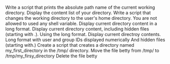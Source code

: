 Write a script that prints the absolute path name of the current working directory.
Display the content list of your directory.
Write a script that changes the working directory to the user's home directory.
	You are not allowed to used any shell variable.
Display current directory content in a long format.
Display current directory content, including hidden files (starting with .). Using the long format.
Display current directroy contents.
	Long format
	with user and group IDs displayed numerically
	And hidden files (starting with.) 
Create a script that creates a directory named my_first_directory in the /tmp/ directory.
Move the file betty from /tmp/ to /tmp/my_firsy_directory
Delete the file betty
